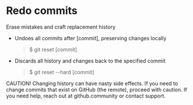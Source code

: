 # Redo commits
  Erase mistakes and craft replacement history

* Undoes all commits after [commit], preserving changes locally
  >$ git reset [commit]

* Discards all history and changes back to the specified commit
  > $ git reset --hard [commit]

CAUTION! Changing history can have nasty side effects. If you
need to change commits that exist on GitHub (the remote),
proceed with caution. If you need help, reach out at
github.community or contact support.